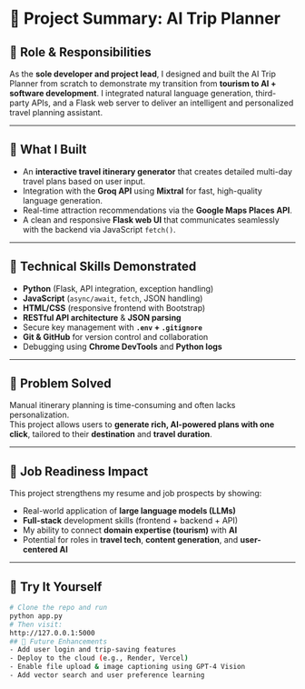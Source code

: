 # 📌 Project Summary: AI Trip Planner

## 👤 Role & Responsibilities
As the **sole developer and project lead**, I designed and built the AI Trip Planner from scratch to demonstrate my transition from **tourism to AI + software development**. I integrated natural language generation, third-party APIs, and a Flask web server to deliver an intelligent and personalized travel planning assistant.

---

## 🧠 What I Built
- An **interactive travel itinerary generator** that creates detailed multi-day travel plans based on user input.
- Integration with the **Groq API** using **Mixtral** for fast, high-quality language generation.
- Real-time attraction recommendations via the **Google Maps Places API**.
- A clean and responsive **Flask web UI** that communicates seamlessly with the backend via JavaScript `fetch()`.

---

## 🧪 Technical Skills Demonstrated
- **Python** (Flask, API integration, exception handling)
- **JavaScript** (`async/await`, `fetch`, JSON handling)
- **HTML/CSS** (responsive frontend with Bootstrap)
- **RESTful API architecture** & **JSON parsing**
- Secure key management with **`.env` + `.gitignore`**
- **Git & GitHub** for version control and collaboration
- Debugging using **Chrome DevTools** and **Python logs**

---

## 🎯 Problem Solved
Manual itinerary planning is time-consuming and often lacks personalization.  
This project allows users to **generate rich, AI-powered plans with one click**, tailored to their **destination** and **travel duration**.

---

## 💼 Job Readiness Impact
This project strengthens my resume and job prospects by showing:
- Real-world application of **large language models (LLMs)**
- **Full-stack** development skills (frontend + backend + API)
- My ability to connect **domain expertise (tourism)** with **AI**
- Potential for roles in **travel tech**, **content generation**, and **user-centered AI**

---

## 🔗 Try It Yourself
```bash
# Clone the repo and run
python app.py
# Then visit:
http://127.0.0.1:5000
## 🔮 Future Enhancements
- Add user login and trip-saving features
- Deploy to the cloud (e.g., Render, Vercel)
- Enable file upload & image captioning using GPT-4 Vision
- Add vector search and user preference learning

